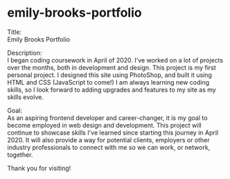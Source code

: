 # emily-brooks-portfolio

Title:<br>
Emily Brooks Portfolio

Description:<br>
I began coding coursework in April of 2020. I've worked on a lot of projects over the months, both in development and design.
This project is my first personal project. I designed this site using PhotoShop, and built it using HTML and CSS (JavaScript to come!)
I am always learning new coding skills, so I look forward to adding upgrades and features to my site as my skills evolve.

Goal:<br>
As an aspiring frontend developer and career-changer, it is my goal to become employed in web design and development. This
project will continue to showcase skills I've learned since starting this journey in April 2020. It will also provide a way for potential clients,
employers or other industry professionals to connect with me so we can work, or network, together.

Thank you for visiting!
